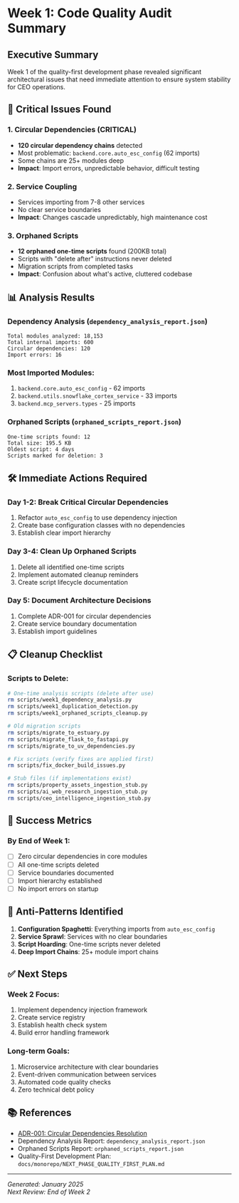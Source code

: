 # Week 1: Code Quality Audit Summary

## Executive Summary
Week 1 of the quality-first development phase revealed significant architectural issues that need immediate attention to ensure system stability for CEO operations.

## 🔴 Critical Issues Found

### 1. Circular Dependencies (CRITICAL)
- **120 circular dependency chains** detected
- Most problematic: `backend.core.auto_esc_config` (62 imports)
- Some chains are 25+ modules deep
- **Impact**: Import errors, unpredictable behavior, difficult testing

### 2. Service Coupling
- Services importing from 7-8 other services
- No clear service boundaries
- **Impact**: Changes cascade unpredictably, high maintenance cost

### 3. Orphaned Scripts
- **12 orphaned one-time scripts** found (200KB total)
- Scripts with "delete after" instructions never deleted
- Migration scripts from completed tasks
- **Impact**: Confusion about what's active, cluttered codebase

## 📊 Analysis Results

### Dependency Analysis (`dependency_analysis_report.json`)
```
Total modules analyzed: 18,153
Total internal imports: 600
Circular dependencies: 120
Import errors: 16
```

### Most Imported Modules:
1. `backend.core.auto_esc_config` - 62 imports
2. `backend.utils.snowflake_cortex_service` - 33 imports
3. `backend.mcp_servers.types` - 25 imports

### Orphaned Scripts (`orphaned_scripts_report.json`)
```
One-time scripts found: 12
Total size: 195.5 KB
Oldest script: 4 days
Scripts marked for deletion: 3
```

## 🛠️ Immediate Actions Required

### Day 1-2: Break Critical Circular Dependencies
1. Refactor `auto_esc_config` to use dependency injection
2. Create base configuration classes with no dependencies
3. Establish clear import hierarchy

### Day 3-4: Clean Up Orphaned Scripts
1. Delete all identified one-time scripts
2. Implement automated cleanup reminders
3. Create script lifecycle documentation

### Day 5: Document Architecture Decisions
1. Complete ADR-001 for circular dependencies
2. Create service boundary documentation
3. Establish import guidelines

## 📋 Cleanup Checklist

### Scripts to Delete:
```bash
# One-time analysis scripts (delete after use)
rm scripts/week1_dependency_analysis.py
rm scripts/week1_duplication_detection.py
rm scripts/week1_orphaned_scripts_cleanup.py

# Old migration scripts
rm scripts/migrate_to_estuary.py
rm scripts/migrate_flask_to_fastapi.py
rm scripts/migrate_to_uv_dependencies.py

# Fix scripts (verify fixes are applied first)
rm scripts/fix_docker_build_issues.py

# Stub files (if implementations exist)
rm scripts/property_assets_ingestion_stub.py
rm scripts/ai_web_research_ingestion_stub.py
rm scripts/ceo_intelligence_ingestion_stub.py
```

## 🎯 Success Metrics

### By End of Week 1:
- [ ] Zero circular dependencies in core modules
- [ ] All one-time scripts deleted
- [ ] Service boundaries documented
- [ ] Import hierarchy established
- [ ] No import errors on startup

## 🚫 Anti-Patterns Identified

1. **Configuration Spaghetti**: Everything imports from `auto_esc_config`
2. **Service Sprawl**: Services with no clear boundaries
3. **Script Hoarding**: One-time scripts never deleted
4. **Deep Import Chains**: 25+ module import chains

## ✅ Next Steps

### Week 2 Focus:
1. Implement dependency injection framework
2. Create service registry
3. Establish health check system
4. Build error handling framework

### Long-term Goals:
1. Microservice architecture with clear boundaries
2. Event-driven communication between services
3. Automated code quality checks
4. Zero technical debt policy

## 📚 References

- [ADR-001: Circular Dependencies Resolution](./ADR-001-circular-dependencies-resolution.md)
- Dependency Analysis Report: `dependency_analysis_report.json`
- Orphaned Scripts Report: `orphaned_scripts_report.json`
- Quality-First Development Plan: `docs/monorepo/NEXT_PHASE_QUALITY_FIRST_PLAN.md`

---

*Generated: January 2025*  
*Next Review: End of Week 2* 